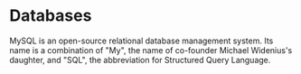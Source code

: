 # Databases
MySQL is an open-source relational database management system. Its name is a combination of "My", the name of co-founder Michael Widenius's daughter, and "SQL", the abbreviation for Structured Query Language.
